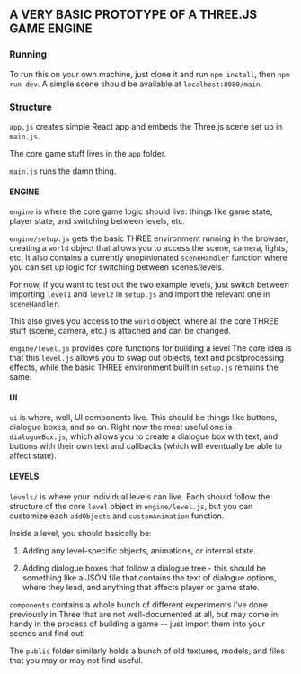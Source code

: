## A VERY BASIC PROTOTYPE OF A THREE.JS GAME ENGINE

### Running

To run this on your own machine, just clone it and run `npm install`, then `npm run dev`. A simple scene should be available at `localhost:8080/main`.

### Structure

`app.js` creates simple React app and embeds the Three.js scene set up in `main.js`.

The core game stuff lives in the `app` folder. 

`main.js` runs the damn thing.

#### ENGINE

`engine` is where the core game logic should live: things like game state, player state, and switching between levels, etc.

`engine/setup.js` gets the basic THREE environment running in the browser, creating a `world` object that allows you to access the scene, camera, lights, etc. It also contains a currently unopinionated `sceneHandler` function where you can set up logic for switching between scenes/levels.

For now, if you want to test out the two example levels, just switch between importing `level1` and `level2` in `setup.js` and import the relevant one in `sceneHandler`.

This also gives you access to the `world` object, where all the core THREE stuff (scene, camera, etc.) is attached and can be changed.

`engine/level.js` provides core functions for building a level  The core idea is that this `level.js` allows you to swap out objects, text and postprocessing effects, while the basic THREE environment built in `setup.js` remains the same.

#### UI

`ui` is where, well, UI components live. This should be things like buttons, dialogue boxes, and so on. Right now the most useful one is `dialogueBox.js`, which allows you to create a dialogue box with text, and buttons with their own text and callbacks (which will eventually be able to affect state).

#### LEVELS

`levels/` is where your individual levels can live. Each should follow the structure of the core `level` object in `engine/level.js`, but you can customize each `addObjects` and `customAnimation` function.

Inside a level, you should basically be:

1) Adding any level-specific objects, animations, or internal state.

2) Adding dialogue boxes that follow a dialogue tree - this should be something like a JSON file that contains the text of dialogue options, where they lead, and anything that affects player or game state.

`components` contains a whole bunch of different experiments I’ve done previously in Three that are not well-documented at all, but may come in handy in the process of building a game -- just import them into your scenes and find out!

The `public` folder similarly holds a bunch of old textures, models, and files that you may or may not find useful.
